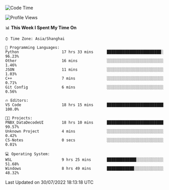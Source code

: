 <!--START_SECTION:waka-->
![Code Time](http://img.shields.io/badge/Code%20Time-175%20hrs%2047%20mins-blue)

![Profile Views](http://img.shields.io/badge/Profile%20Views-1-blue)

📊 **This Week I Spent My Time On** 

```text
⌚︎ Time Zone: Asia/Shanghai

💬 Programming Languages: 
Python                   17 hrs 33 mins      ████████████████████████░   96.23% 
Other                    16 mins             ░░░░░░░░░░░░░░░░░░░░░░░░░   1.46% 
JSON                     11 mins             ░░░░░░░░░░░░░░░░░░░░░░░░░   1.03% 
C++                      7 mins              ░░░░░░░░░░░░░░░░░░░░░░░░░   0.71% 
Git Config               6 mins              ░░░░░░░░░░░░░░░░░░░░░░░░░   0.56%

🔥 Editors: 
VS Code                  18 hrs 15 mins      █████████████████████████   100.0%

🐱‍💻 Projects: 
PNBX_DataDecodeUI        18 hrs 10 mins      █████████████████████████   99.57% 
Unknown Project          4 mins              ░░░░░░░░░░░░░░░░░░░░░░░░░   0.42% 
CS-Notes                 0 secs              ░░░░░░░░░░░░░░░░░░░░░░░░░   0.01%

💻 Operating System: 
WSL                      9 hrs 25 mins       █████████████░░░░░░░░░░░░   51.68% 
Windows                  8 hrs 49 mins       ████████████░░░░░░░░░░░░░   48.32%

```


 Last Updated on 30/07/2022 18:13:18 UTC
<!--END_SECTION:waka-->